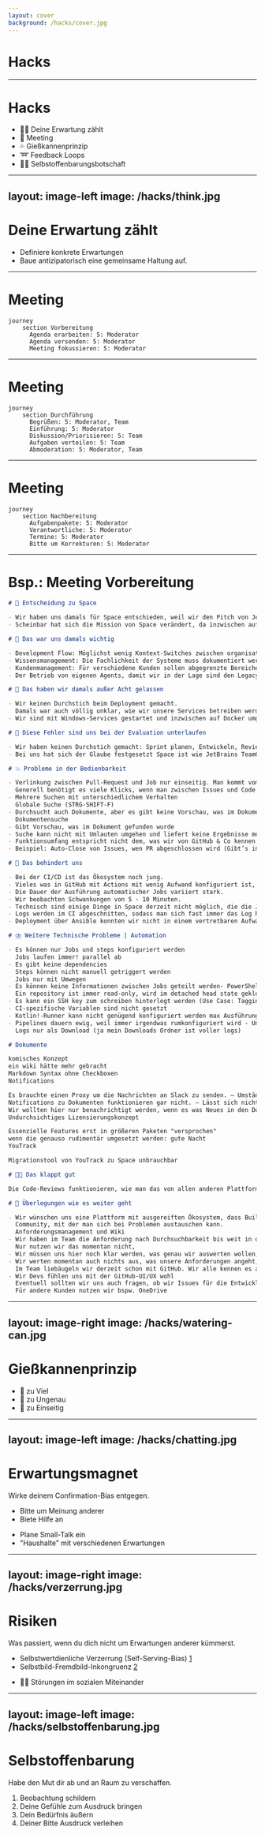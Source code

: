 ```yaml
---
layout: cover
background: /hacks/cover.jpg
---
```


# Hacks

---

# Hacks

<Transform :scale="1.25">

- 🫵🏻 Deine Erwartung zählt
- 🤝 Meeting
- 💦 Gießkannenprinzip
- ➿ Feedback Loops
- 🧘🏻 Selbstoffenbarungsbotschaft

</Transform>

---
layout: image-left
image: /hacks/think.jpg
---

# Deine Erwartung zählt

<v-clicks>

- Definiere konkrete Erwartungen
- Baue <span v-mark.circle.yellow>antizipatorisch</span> eine gemeinsame Haltung auf.

</v-clicks>

---

# Meeting

```mermaid
journey
    section Vorbereitung
      Agenda erarbeiten: 5: Moderator
      Agenda versenden: 5: Moderator
      Meeting fokussieren: 5: Moderator
```

---

# Meeting

```mermaid
journey
    section Durchführung
      Begrüßen: 5: Moderator, Team
      Einführung: 5: Moderator
      Diskussion/Priorisieren: 5: Team
      Aufgaben verteilen: 5: Team
      Abmoderation: 5: Moderator, Team
```

---

# Meeting

```mermaid
journey
    section Nachbereitung
      Aufgabenpakete: 5: Moderator
      Verantwortliche: 5: Moderator
      Termine: 5: Moderator
      Bitte um Korrekturen: 5: Moderator
```

---

# Bsp.: Meeting Vorbereitung

```markdown {*}{maxHeight:'400px'}
# 🔨 Entscheidung zu Space

- Wir haben uns damals für Space entschieden, weil wir den Pitch von JetBrains so verstanden hatten, dass in Space alle derzeitigen Produkte (vor allem YouTrack & TeamCity), die wir gut finden in einer Plattform zusammenfinden.
- Scheinbar hat sich die Mission von Space verändert, da inzwischen auf der Landing-Page wieder mehr auf die Integration mit anderen Produkten verwiesen wird, anstelle all dessen Funktionen selbst zu liefern.

# 🤔 Das war uns damals wichtig

- Development Flow: Möglichst wenig Kontext-Switches zwischen organisatorischen- und Entwicklungs-Tools
- Wissensmanagement: Die Fachlichkeit der Systeme muss dokumentiert werden können und gut gut durchsucht werden können.
- Kundenmanagement: Für verschiedene Kunden sollen abgegrenzte Bereiche geschaffen werden, zu denen und die jeweiligen Teams Zugang haben (Dies müssen wir manchmal vertraglich zusichern)
- Der Betrieb von eigenen Agents, damit wir in der Lage sind den Legacy VB6-Code zu bauen

# 🫢 Das haben wir damals außer Acht gelassen

- Wir keinen Durchstich beim Deployment gemacht.
  Damals war auch völlig unklar, wie wir unsere Services betreiben werden.
- Wir sind mit Windows-Services gestartet und inzwischen auf Docker umgestiegen.

# 🤯 Diese Fehler sind uns bei der Evaluation unterlaufen

- Wir haben keinen Durchstich gemacht: Sprint planen, Entwickeln, Reviewen, Automatisiert Testen & Deployen
- Bei uns hat sich der Glaube festgesetzt Space ist wie JetBrains TeamCity & YouTrack zusammen

# 💥 Probleme in der Bedienbarkeit

- Verlinkung zwischen Pull-Request und Job nur einseitig. Man kommt vom Job nicht wieder zurück in den Pull-Request
  Generell benötigt es viele Klicks, wenn man zwischen Issues und Code navigiert
- Mehrere Suchen mit unterschiedlichem Verhalten
  Globale Suche (STRG-SHIFT-F)
- Durchsucht auch Dokumente, aber es gibt keine Vorschau, was im Dokument gefunden wurde
  Dokumentensuche
- Gibt Vorschau, was im Dokument gefunden wurde
- Suche kann nicht mit Umlauten umgehen und liefert keine Ergebnisse mehr.
- Funktionsumfang entspricht nicht dem, was wir von GitHub & Co kennen
- Beispiel: Auto-Close von Issues, wen PR abgeschlossen wird (Gibt’s in Team-Paket nicht. Dafür muss der Organisations-Plan gekauft werden)

# 🧱 Das behindert uns

- Bei der CI/CD ist das Ökosystem noch jung.
- Vieles was in GitHub mit Actions mit wenig Aufwand konfiguriert ist, muss in Space selbst programmiert werden (Bsp.: Tagging von Docker-Images).
- Die Dauer der Ausführung automatischer Jobs variiert stark.
- Wir beobachten Schwankungen von 5 - 10 Minuten.
- Technisch sind einige Dinge in Space derzeit nicht möglich, die die Job-Zeiten verlängern. Bsp.: Cachen von Docker-Layers
- Logs werden im CI abgeschnitten, sodass man sich fast immer das Log herunterladen muss.
- Deployment über Ansible konnten wir nicht in einem vertretbaren Aufwand mit Space umsetzen.

# ⛈️ Weitere Technische Probleme | Automation

- Es können nur Jobs und steps konfiguriert werden
  Jobs laufen immer! parallel ab
- Es gibt keine dependencies
  Steps können nicht manuell getriggert werden
  Jobs nur mit Umwegen
- Es können keine Informationen zwischen Jobs geteilt werden- PowerShell kann nicht genutzt werden
  Ein repository ist immer read-only, wird im detached head state geklont
- Es kann ein SSH key zum schreiben hinterlegt werden (Use Case: Tagging, Fast-Forward-Merges)
- CI-spezifische Variablen sind nicht gesetzt
- Kotlin!-Runner kann nicht genügend konfiguriert werden max Ausführungsdauer 2h
- Pipelines dauern ewig, weil immer irgendwas rumkonfiguriert wird - Unvorhergesehene Downloads seitens des Runners (Gradle)
  Logs nur als Download (ja mein Downloads Ordner ist voller logs)

# Dokumente

komisches Konzept
ein wiki hätte mehr gebracht
Markdown Syntax ohne Checkboxen
Notifications

Es brauchte einen Proxy um die Nachrichten an Slack zu senden. – Umständlich
Notifications zu Dokumenten funktionieren gar nicht. – Lässt sich nicht alles automatisieren
Wir wollten hier nur benachrichtigt werden, wenn es was Neues in den Dokumenten gibt, damit man einen Trigger zum nachlesen hat.
Undurchsichtiges Lizensierungskonzept

Essenzielle Features erst in größeren Paketen "versprochen"
wenn die genauso rudimentär umgesetzt werden: gute Nacht
YouTrack

Migrationstool von YouTrack zu Space unbrauchbar

# 👍🏻 Das klappt gut

Die Code-Reviews funktionieren, wie man das von allen anderen Plattformen kennt.

# 🔮 Überlegungen wie es weiter geht

- Wir wünschen uns eine Plattform mit ausgereiften Ökosystem, dass Build und Deployment unserer Services erleichtert.
  Community, mit der man sich bei Problemen austauschen kann.
  Anforderungsmanagement und Wiki
- Wir haben im Team die Anforderung nach Durchsuchbarkeit bis weit in die Vergangenheit.
  Nur nutzen wir das momentan nicht,
- Wir müssen uns hier noch klar werden, was genau wir auswerten wollen, was wir nicht im Code in Form von Tests (Specs) hinterlegen können.
- Wir werten momentan auch nichts aus, was unsere Anforderungen angeht, hinsichtlich Velocity usw.
  Im Team liebäugeln wir derzeit schon mit GitHub. Wir alle kennen es aus der Open Source Entwicklung, Alex hat berichtet, das hinsichtlich Docker dort mehr geht.
- Wir Devs fühlen uns mit der GitHub-UI/UX wohl
  Eventuell sollten wir uns auch fragen, ob wir Issues für die Entwickler und andere Dokumente, die während der Entwicklung entstehen woanders platzieren.
  Für andere Kunden nutzen wir bspw. OneDrive
```

---
layout: image-right
image: /hacks/watering-can.jpg
---

# Gießkannenprinzip

- 🚩 zu Viel
- 🚩 zu Ungenau
- 🚩 zu Einseitig

---
layout: image-left
image: /hacks/chatting.jpg
---

# Erwartungsmagnet

Wirke deinem Confirmation-Bias entgegen.

- Bitte um Meinung anderer
- Biete Hilfe an

<v-clicks>

- <span v-mark.cycle.orange>Plane</span> Small-Talk ein
- <span class="text-cyan-500">"Haushalte" mit verschiedenen Erwartungen</span>

</v-clicks>

---
layout: image-right
image: /hacks/verzerrung.jpg
---

# Risiken

Was passiert, wenn du dich nicht um Erwartungen anderer kümmerst.

<v-clicks>

- Selbstwertdienliche Verzerrung (Self-Serving-Bias) [1](https://www.psychologie-coaching.com/wissen/selbstwertdienliche-verzerrung/)
- Selbstbild-Fremdbild-Inkongruenz [2](https://www.psychologie-coaching.com/wissen-psychologie/selbstbild-fremdbild-feedback/)

</v-clicks>

<v-click>

- <span class="text-rose-500">⛓️‍💥 Störungen im sozialen Miteinander</span>

</v-click>

---
layout: image-left
image: /hacks/selbstoffenbarung.jpg
---

# Selbstoffenbarung

Habe den Mut dir ab und an Raum zu verschaffen.

1. Beobachtung schildern
1. Deine Gefühle zum Ausdruck bringen
1. Dein Bedürfnis äußern
1. Deiner Bitte Ausdruck verleihen
